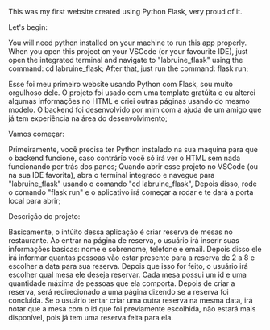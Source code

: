 This was my first website created using Python Flask, very proud of it.

Let's begin:

You will need python installed on your machine to run this app properly.
When you open this project on your VSCode (or your favourite IDE),
just open the integrated terminal and navigate to "labruine_flask" using the command: cd labruine_flask;
After that, just run the command: flask run;

Esse foi meu primeiro website usando Python com Flask, sou muito orgulhoso dele.
O projeto foi usado com uma template gratúita e eu alterei algumas informações no HTML e criei outras páginas usando do mesmo modelo.
O backend foi desenvolvido por mim com a ajuda de um amigo que já tem experiência na área do desenvolvimento;

Vamos começar:

Primeiramente, você precisa ter Python instalado na sua maquina para que o backend funcione, caso contrário você só irá ver o HTML sem nada funcionando por trás dos panos;
Quando abrir esse projeto no VSCode (ou na sua IDE favorita), abra o terminal integrado e navegue para "labruine_flask" usando o comando "cd labruine_flask",
Depois disso, rode o comando "flask run" e o aplicativo irá começar a rodar e te dará a porta local para abrir;

Descrição do projeto:

Basicamente, o intúito dessa aplicação é criar reserva de mesas no restaurante.
Ao entrar na página de reserva, o usuário irá inserir suas informações basicas: nome e sobrenome, telefone e email. Depois disso ele irá informar quantas pessoas vão estar presente para a reserva de 2 a 8 e escolher a data para sua reserva.
Depois que isso for feito, o usuário irá escolher qual mesa ele deseja reservar. Cada mesa possui um id e uma quantidade máxima de pessoas que ela comporta. Depois de criar a reserva, será redirecionado a uma página dizendo se a reserva foi concluída.
Se o usuário tentar criar uma outra reserva na mesma data, irá notar que a mesa com o id que foi previamente escolhida, não estará mais disponível, pois já tem uma reserva feita para ela.